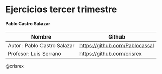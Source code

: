 # Ejercicios tercer trimestre
#### Pablo Castro Salazar

**Nombre**  | **Github**
------------|-----------------
Autor : Pablo Castro Salazar | https://github.com/Pablocassal
Profesor: Luis Serrano|https://github.com/crisrex

@crisrex
